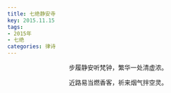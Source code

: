 ```yaml
---
title: 七绝静安寺
key: 2015.11.15
tags: 
- 2015年 
- 七绝
categories: 律诗
---
```


<p align="center">步履静安听梵钟，繁华一处清虚浓。
</p>
<p align="center">近路易当燃香客，祈来烟气拌空灵。
</p>
